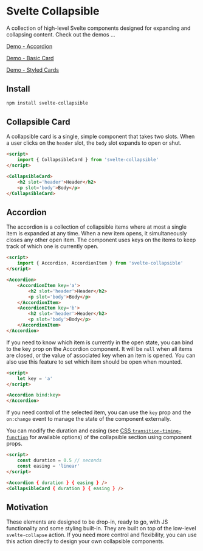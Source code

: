 
# Svelte Collapsible

A collection of high-level Svelte components designed for expanding and collapsing content. 
Check out the demos ...

[Demo - Accordion](https://svelte.dev/repl/1b3474c81253461dba775238c0228bca?version=3.30.0)

[Demo - Basic Card](https://svelte.dev/repl/7adc6bc2778040509ce498e6cb4322b0?version=3.30.0)

[Demo - Styled Cards](https://svelte.dev/repl/aafe54bdba204d6f9c6431f8eca50915?version=3.30.0)

## Install

```bash
npm install svelte-collapsible
```

## Collapsible Card

A collapsible card is a single, simple component that takes two slots.
When a user clicks on the `header` slot, the `body` slot expands to open or shut.

```html
<script>
    import { CollapsibleCard } from 'svelte-collapsible'
</script>

<CollapsibleCard>
    <h2 slot='header'>Header</h2>
    <p slot='body'>Body</p>
</CollapsibleCard>
```

## Accordion

The accordion is a collection of collapsible items where at most a single item is expanded at any time.
When a new item opens, it simultaneously closes any other open item.
The component uses keys on the items to keep track of which one is currently open.

```html
<script>
    import { Accordion, AccordionItem } from 'svelte-collapsible'
</script>

<Accordion>
    <AccordionItem key='a'>
        <h2 slot='header'>Header</h2>
        <p slot='body'>Body</p> 
    </AccordionItem>
    <AccordionItem key='b'>
        <h2 slot='header'>Header</h2>
        <p slot='body'>Body</p> 
    </AccordionItem>
</Accordion>
```

If you need to know which item is currently in the open state, you can bind to the key prop on the Accordion component.
It will be `null` when all items are closed, or the value of associated key when an item is opened.
You can also use this feature to set which item should be open when mounted.

```html
<script>
    let key = 'a'
</script>

<Accordion bind:key>
</Accordion>
```

If you need control of the selected item, you can use the `key` prop and the `on:change` event to manage the state of the component externally.

You can modify the duration and easing (see [CSS `transition-timing-function`](https://developer.mozilla.org/en-US/docs/Web/CSS/transition-timing-function) for available options) of the collapsible section using component props.

```html
<script>
    const duration = 0.5 // seconds
    const easing = 'linear'
</script>

<Accordion { duration } { easing } />
<CollapsibleCard { duration } { easing } />
```


## Motivation

These elements are designed to be drop-in, ready to go, with JS functionality and some styling built-in.
They are built on top of the low-level `svelte-collapse` action. 
If you need more control and flexibility, you can use this action directly to design your own collapsible components.
